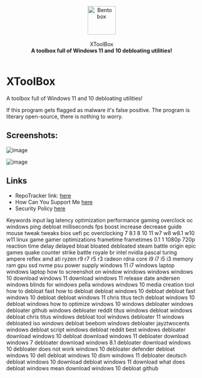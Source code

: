 <p align="center">
<img align=center src="https://cdn.discordapp.com/attachments/820745488231301215/1038559936852013116/toolbox_1.png" alt="Bento box" width="75" />
</br>
</br>
XToolBox
</br>
<strong>A toolbox full of Windows 11 and 10 debloating utilities!</strong>
</br>
</br>

# XToolBox
A toolbox full of Windows 11 and 10 debloating utilities!

If this program gets flagged as malware it's false positive. The program is literary open-source, there is nothing to worry.

## Screenshots:
![image](https://user-images.githubusercontent.com/98595166/198900432-1d295bb8-06d6-4721-a209-b0991badaad8.png)

![image](https://user-images.githubusercontent.com/98595166/198900458-91d5eb40-a2ef-4ddb-8a59-ae96feccd26a.png)

## Links

- RepoTracker link: [here](https://repo-tracker.com/r/gh/xemulat/XToolBox)
- How Can You Support Me [here](https://rentry.org/HowToSupportXem)
- Security Policy [here](https://github.com/xemulat/XToolBox/blob/main/SECURITY.md)


Keywords
input lag latency optimization performance gaming overclock oc windows ping debloat milliseconds fps boost increase decrease guide mouse tweak tweaks bios uefi pc overclocking 7 8.1 8 10 11 w7 w8 w8.1 w10 w11 linux game gamer optimizations frametime frametimes 0.1 1 1080p 720p reaction time delay delayed bloat bloated debloated steam battle origin epic games quake counter strike battle royale br intel nvidia pascal turing ampere reflex amd ati ryzen r9 r7 r5 r3 radeon rdna core i9 i7 i5 i3 memory ram gpu ssd nvme psu power supply windows 11 i7 windows laptop windows laptop how to screenshot on window windows windows windows 10 download windows 11 download windows 11 release date andersen windows blinds for windows pella windows windows 10 media creation tool how to debloat fast how to debloat debloat windows 10 debloat debloat fast windows 10 debloat debloat windows 11 chris titus tech debloat windows 10 debloat windows how to optimize windows 10 windows debloater windows debloater github windows debloater reddit titus windows debloat windows debloat chris titus windows debloat tool windows debloater 11 windows debloated iso windows debloat beebom windows debloater jayztwocents windows debloat script windows debloat reddit best windows debloater download windows 10 debloat download windows 11 debloater download windows 7 debloater download windows 8.1 debloater download windows 10 debloater does not work windows 10 debloater defender debloat windows 10 dell debloat windows 10 dism windows 11 debloater deutsch debloat windows 10 download debloat windows 11 download what does debloat windows mean download windows 10 debloat github
